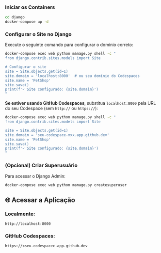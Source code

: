 ### Iniciar os Containers

```bash
cd django 
docker-compose up -d
```

### Configurar o Site no Django

Execute o seguinte comando para configurar o domínio correto:

```bash
docker-compose exec web python manage.py shell -c "
from django.contrib.sites.models import Site

# Configurar o site
site = Site.objects.get(id=1)
site.domain = 'localhost:8000'  # ou seu domínio do Codespaces
site.name = 'PetShop'
site.save()
print(f'✓ Site configurado: {site.domain}')
"
```

**Se estiver usando GitHub Codespaces**, substitua `localhost:8000` pela URL do seu Codespace (sem `http://` ou `https://`):

```bash
docker-compose exec web python manage.py shell -c "
from django.contrib.sites.models import Site

site = Site.objects.get(id=1)
site.domain = 'seu-codespace-xxx.app.github.dev'
site.name = 'PetShop'
site.save()
print(f'✓ Site configurado: {site.domain}')
"
```

### (Opcional) Criar Superusuário

Para acessar o Django Admin:

```bash
docker-compose exec web python manage.py createsuperuser
```

## 🌐 Acessar a Aplicação

### Localmente:
```
http://localhost:8000
```

### GitHub Codespaces:
```
https://<seu-codespace>.app.github.dev
```